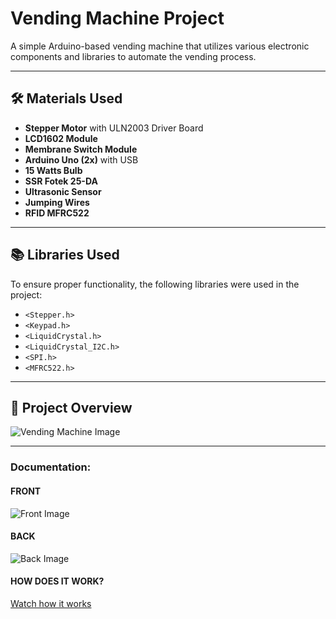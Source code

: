 # Vending Machine Project

A simple Arduino-based vending machine that utilizes various electronic components and libraries to automate the vending process.

---

## 🛠️ **Materials Used**
- **Stepper Motor** with ULN2003 Driver Board  
- **LCD1602 Module**  
- **Membrane Switch Module**  
- **Arduino Uno (2x)** with USB  
- **15 Watts Bulb**  
- **SSR Fotek 25-DA**  
- **Ultrasonic Sensor**  
- **Jumping Wires**
- **RFID MFRC522**

---

## 📚 **Libraries Used**
To ensure proper functionality, the following libraries were used in the project:
- `<Stepper.h>`  
- `<Keypad.h>`  
- `<LiquidCrystal.h>`  
- `<LiquidCrystal_I2C.h>`  
- `<SPI.h>`  
- `<MFRC522.h>`  

---

## 📸 **Project Overview**
![Vending Machine Image](https://github.com/user-attachments/assets/2a007af9-da51-4b60-940f-87f79ca12b35)

---

### Documentation:

#### **FRONT**
![Front Image](https://github.com/user-attachments/assets/5d9ef660-495e-47eb-8a50-48a216b28587)

#### **BACK**
![Back Image](https://github.com/user-attachments/assets/2e0ad528-a3dd-4e08-aa3c-c7f5efefdb6a)

#### **HOW DOES IT WORK?**
[Watch how it works](https://www.youtube.com/watch?v=your_video_id)



